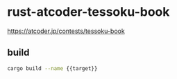 # rust-atcoder-tessoku-book

<https://atcoder.jp/contests/tessoku-book>

## build

``` bash
cargo build --name {{target}}
```
